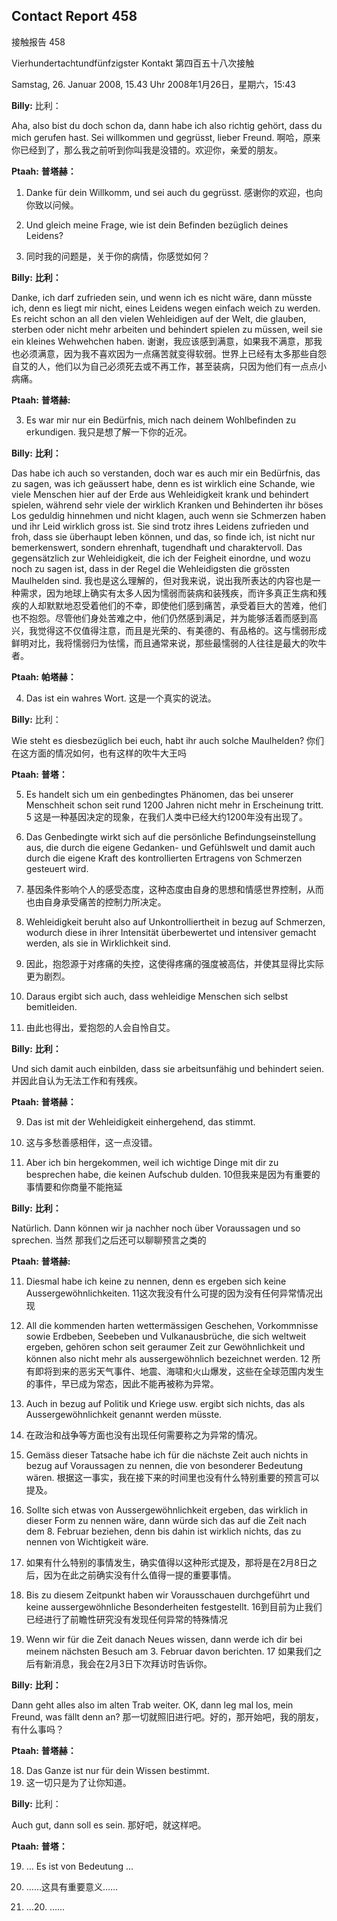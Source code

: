 ## Contact Report 458
接触报告 458

Vierhundertachtundfünfzigster Kontakt
第四百五十八次接触

Samstag, 26. Januar 2008, 15.43 Uhr
2008年1月26日，星期六，15:43

**Billy:**
比利：

Aha, also bist du doch schon da, dann habe ich also richtig gehört, dass du mich gerufen hast. Sei willkommen und gegrüsst, lieber Freund.
啊哈，原来你已经到了，那么我之前听到你叫我是没错的。欢迎你，亲爱的朋友。

**Ptaah:**
**普塔赫：**

1. Danke für dein Willkomm, und sei auch du gegrüsst.
感谢你的欢迎，也向你致以问候。

2. Und gleich meine Frage, wie ist dein Befinden bezüglich deines Leidens?
2. 同时我的问题是，关于你的病情，你感觉如何？

**Billy:**
**比利：**

Danke, ich darf zufrieden sein, und wenn ich es nicht wäre, dann müsste ich, denn es liegt mir nicht, eines Leidens wegen einfach weich zu werden. Es reicht schon an all den vielen Wehleidigen auf der Welt, die glauben, sterben oder nicht mehr arbeiten und behindert spielen zu müssen, weil sie ein kleines Wehwehchen haben.
谢谢，我应该感到满意，如果我不满意，那我也必须满意，因为我不喜欢因为一点痛苦就变得软弱。世界上已经有太多那些自怨自艾的人，他们以为自己必须死去或不再工作，甚至装病，只因为他们有一点点小病痛。

**Ptaah:**
**普塔赫:**

3. Es war mir nur ein Bedürfnis, mich nach deinem Wohlbefinden zu erkundigen.
我只是想了解一下你的近况。

**Billy:**
**比利：**

Das habe ich auch so verstanden, doch war es auch mir ein Bedürfnis, das zu sagen, was ich geäussert habe, denn es ist wirklich eine Schande, wie viele Menschen hier auf der Erde aus Wehleidigkeit krank und behindert spielen, während sehr viele der wirklich Kranken und Behinderten ihr böses Los geduldig hinnehmen und nicht klagen, auch wenn sie Schmerzen haben und ihr Leid wirklich gross ist. Sie sind trotz ihres Leidens zufrieden und froh, dass sie überhaupt leben können, und das, so finde ich, ist nicht nur bemerkenswert, sondern ehrenhaft, tugendhaft und charaktervoll. Das gegensätzlich zur Wehleidigkeit, die ich der Feigheit einordne, und wozu noch zu sagen ist, dass in der Regel die Wehleidigsten die grössten Maulhelden sind.
我也是这么理解的，但对我来说，说出我所表达的内容也是一种需求，因为地球上确实有太多人因为懦弱而装病和装残疾，而许多真正生病和残疾的人却默默地忍受着他们的不幸，即使他们感到痛苦，承受着巨大的苦难，他们也不抱怨。尽管他们身处苦难之中，他们仍然感到满足，并为能够活着而感到高兴，我觉得这不仅值得注意，而且是光荣的、有美德的、有品格的。这与懦弱形成鲜明对比，我将懦弱归为怯懦，而且通常来说，那些最懦弱的人往往是最大的吹牛者。

**Ptaah:**
**帕塔赫：**

4. Das ist ein wahres Wort.
这是一个真实的说法。

**Billy:**
比利：

Wie steht es diesbezüglich bei euch, habt ihr auch solche Maulhelden?
你们在这方面的情况如何，也有这样的吹牛大王吗

**Ptaah:**
**普塔：**

5. Es handelt sich um ein genbedingtes Phänomen, das bei unserer Menschheit schon seit rund 1200 Jahren nicht mehr in Erscheinung tritt.
5 这是一种基因决定的现象，在我们人类中已经大约1200年没有出现了。

6. Das Genbedingte wirkt sich auf die persönliche Befindungseinstellung aus, die durch die eigene Gedanken- und Gefühlswelt und damit auch durch die eigene Kraft des kontrollierten Ertragens von Schmerzen gesteuert wird.
6. 基因条件影响个人的感受态度，这种态度由自身的思想和情感世界控制，从而也由自身承受痛苦的控制力所决定。

7. Wehleidigkeit beruht also auf Unkontrolliertheit in bezug auf Schmerzen, wodurch diese in ihrer Intensität überbewertet und intensiver gemacht werden, als sie in Wirklichkeit sind.
7. 因此，抱怨源于对疼痛的失控，这使得疼痛的强度被高估，并使其显得比实际更为剧烈。

8. Daraus ergibt sich auch, dass wehleidige Menschen sich selbst bemitleiden.
8. 由此也得出，爱抱怨的人会自怜自艾。

**Billy:**
**比利：**

Und sich damit auch einbilden, dass sie arbeitsunfähig und behindert seien.
并因此自认为无法工作和有残疾。

**Ptaah:**
**普塔赫：**

9. Das ist mit der Wehleidigkeit einhergehend, das stimmt.
9. 这与多愁善感相伴，这一点没错。

10. Aber ich bin hergekommen, weil ich wichtige Dinge mit dir zu besprechen habe, die keinen Aufschub dulden.
10但我来是因为有重要的事情要和你商量不能拖延

**Billy:**
**比利：**

Natürlich. Dann können wir ja nachher noch über Voraussagen und so sprechen.
当然 那我们之后还可以聊聊预言之类的

**Ptaah:**
**普塔赫:**

11. Diesmal habe ich keine zu nennen, denn es ergeben sich keine Aussergewöhnlichkeiten.
11这次我没有什么可提的因为没有任何异常情况出现

12. All die kommenden harten wettermässigen Geschehen, Vorkommnisse sowie Erdbeben, Seebeben und Vulkanausbrüche, die sich weltweit ergeben, gehören schon seit geraumer Zeit zur Gewöhnlichkeit und können also nicht mehr als aussergewöhnlich bezeichnet werden.
12 所有即将到来的恶劣天气事件、地震、海啸和火山爆发，这些在全球范围内发生的事件，早已成为常态，因此不能再被称为异常。

13. Auch in bezug auf Politik und Kriege usw. ergibt sich nichts, das als Aussergewöhnlichkeit genannt werden müsste.
13. 在政治和战争等方面也没有出现任何需要称之为异常的情况。

14. Gemäss dieser Tatsache habe ich für die nächste Zeit auch nichts in bezug auf Voraussagen zu nennen, die von besonderer Bedeutung wären.
根据这一事实，我在接下来的时间里也没有什么特别重要的预言可以提及。

15. Sollte sich etwas von Aussergewöhnlichkeit ergeben, das wirklich in dieser Form zu nennen wäre, dann würde sich das auf die Zeit nach dem 8. Februar beziehen, denn bis dahin ist wirklich nichts, das zu nennen von Wichtigkeit wäre.
15. 如果有什么特别的事情发生，确实值得以这种形式提及，那将是在2月8日之后，因为在此之前确实没有什么值得一提的重要事情。

16. Bis zu diesem Zeitpunkt haben wir Vorausschauen durchgeführt und keine aussergewöhnliche Besonderheiten festgestellt.
16到目前为止我们已经进行了前瞻性研究没有发现任何异常的特殊情况

17. Wenn wir für die Zeit danach Neues wissen, dann werde ich dir bei meinem nächsten Besuch am 3. Februar davon berichten.
17 如果我们之后有新消息，我会在2月3日下次拜访时告诉你。

**Billy:**
**比利：**

Dann geht alles also im alten Trab weiter. OK, dann leg mal los, mein Freund, was fällt denn an?
那一切就照旧进行吧。好的，那开始吧，我的朋友，有什么事吗？

**Ptaah:**
**普塔赫：**

18. Das Ganze ist nur für dein Wissen bestimmt.
18. 这一切只是为了让你知道。

**Billy:**
比利：

Auch gut, dann soll es sein.
那好吧，就这样吧。

**Ptaah:**
**普塔：**

19. … Es ist von Bedeutung …
19. ……这具有重要意义……

20. …20. ……

